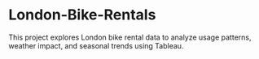 # London-Bike-Rentals
This project explores London bike rental data to analyze usage patterns, weather impact, and seasonal trends using Tableau.
